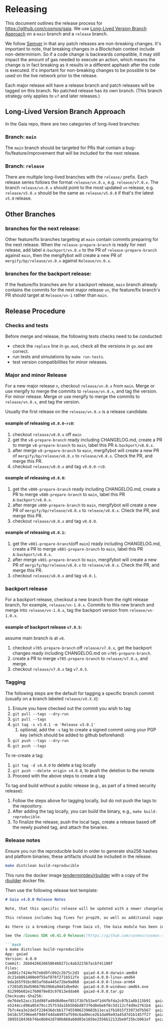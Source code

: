 # Releasing

This document outlines the release process for https://github.com/cosmos/gaia. We use [Long-Lived Version Branch Approach](x) on a `main` branch and a `release` branch.

We follow [Semver](https://semver.org/) in that any patch releases are non-breaking changes. It's important to note, that breaking changes in a Blockchain context include non-determinism. So if a code change is backwards compatible, it may still impact the amount of gas needed to execute an action, which means the change is in fact breaking as it results in a different apphash after the code is executed. It's important for non-breaking changes to be possible to be used on the live network prior to the release.

Each major release will have a release branch and patch releases will be tagged on this branch. No patched release has its own branch. (This branch strategy only applies to `v7` and later releases.)

## Long-Lived Version Branch Approach

In the Gaia repo, there are two categories of long-lived branches:

### Branch: `main`
The `main` branch should be targeted for PRs that contain a bug-fix/feature/improvement that will be included for the next release. 

### Branch: `release`
There are multiple long-lived branches with the `release/` prefix. Each release series follows the format `release/vn.0.x`, e.g. `release/v7.0.x`. The branch `release/vn.0.x` should point to the most updated `vn` release, e.g. `release/v5.0.x` should be the same as `release/v5.0.8` if that's the latest `v5.0` release.

## Other Branches
### branches for the next release:

Other feature/fix branches targeting at `main` contain commits preparing for the next release. When the `release-prepare-branch` is ready for next release, add label `A:backport/vn.0.x` to the PR of `release-prepare-branch` against `main`, then the mergifybot will create a new PR of `mergify/bp/release/vn.0.x`  against `Release/vn.0.x`.

### branches for the backport release:

If the feature/fix branches are for a backport release, `main` branch already contains the commits for the next major release  `vn`, the feature/fix branch's PR should target at `Release/vn-1` rather than `main`. 

## Release Procedure

### Checks and tests
Before merge and release, the following tests checks need to be conducted:

- check the `replace` line in `go.mod`, check all the versions in `go.mod` are correct.
- run tests and simulations by `make run-tests`.
- test version compatibilities for minor releases.

### Major and minor Release

For a new major release `n`, checkout `release/vn.0.x` from `main`. Merge or use mergify to merge the commits to `release/vn.0.x`, and tag the version.
For minor release. Merge or use mergify to merge the commits to `release/vn.0.x`, and tag the version.

Usually the first release on the `release/vn.0.x` is a release candidate.

#### example of releasing `v8.0.0-rc0`:

1. checkout `release/v8.0.x` off `main`
1. get the `v8-prepare-branch` ready including CHANGELOG.md, create a PR to merge `v8-prepare-branch` to `main`, label this PR `A:backport/v8.0.x`.
1. after merge  `v8-prepare-branch` to `main`, mergifybot will create a new PR of  `mergify/bp/release/v8.0.x` to `release/v8.0.x`. Check the PR, and merge this PR.
1. checkout  `release/v8.0.x` and tag `v8.0.0-rc0`.

#### example of releasing `v8.0.0`:

1. get the `v800-prepare-branch` ready including CHANGELOG.md, create a PR to merge `v800-prepare-branch` to `main`, label this PR `A:backport/v8.0.x`.
1. after merge  `v800-prepare-branch` to `main`, mergifybot will create a new PR of  `mergify/bp/release/v8.0.x` to `release/v8.0.x`. Check the PR, and merge this PR.
1. checkout  `release/v8.0.x` and tag `v8.0.0`.

#### example of releasing `v8.0.1`:

1. get the `v801-prepare-branch`(off `main`) ready including CHANGELOG.md, create a PR to merge `v801-prepare-branch` to `main`, label this PR `A:backport/v8.0.x`.
1. after merge  `v801-prepare-branch` to `main`, mergifybot will create a new PR of  `mergify/bp/release/v8.0.x` to `release/v8.0.x`. Check the PR, and merge this PR.
1. checkout  `release/v8.0.x` and tag `v8.0.1`.

### backport release
For a backport release, checkout a new branch from the right release branch, for example, `release/vn-1.0.x`. Commits to this new branch and merge into `release/vn-1.0.x`, tag the backport version from `release/vn-1.0.x`.

#### example of backport release `v7.0.5`:
assume main branch is at `v8`.
1. checkout `v705-prepare-branch` off `release/v7.0.x`, get the backport changes ready including CHANGELOG.md on `v705-prepare-branch`.
1. create a PR to merge `v705-prepare-branch` to `release/v7.0.x`, and merge.
1. checkout `release/v7.0.x`  tag `v7.0.5`.

### Tagging

The following steps are the default for tagging a specific branch commit (usually on a branch labeled `release/vX.X.X`):
1. Ensure you have checked out the commit you wish to tag
1. `git pull --tags --dry-run`
1. `git pull --tags`
1. `git tag -s v3.0.1 -m 'Release v3.0.1'`
   1. optional, add the `-s` tag to create a signed commit using your PGP key (which should be added to github beforehand)
1. `git push --tags --dry-run`
1. `git push --tags`

To re-create a tag:
1. `git tag -d v4.0.0` to delete a tag locally
1. `git push --delete origin v4.0.0`, to push the deletion to the remote
1. Proceed with the above steps to create a tag

To tag and build without a public release (e.g., as part of a timed security release):
1. Follow the steps above for tagging locally, but do not push the tags to the repository.
1. After adding the tag locally, you can build the binary, e.g., `make build-reproducible`.
1. To finalize the release, push the local tags, create a release based off the newly pushed tag, and attach the binaries.

### Release notes

Ensure you run the reproducible build in order to generate sha256 hashes and platform binaries;
these artifacts should be included in the release.

```bash
make distclean build-reproducible
```

This runs the docker image [tendermintdev/rbuilder](https://hub.docker.com/r/tendermintdev/rbuilder) with a copy of the [rbuilder](https://github.com/tendermint/images/tree/master/rbuilder) docker file.

Then use the following release text template:

```markdown
# Gaia v4.0.0 Release Notes

Note, that this specific release will be updated with a newer changelog, and the below hashes and binaries will also be updated.

This release includes bug fixes for prop29, as well as additional support for IBC and Ledger signing.

As there is a breaking change from Gaia v3, the Gaia module has been incremented to v4.

See the [Cosmos SDK v0.41.0 Release](https://github.com/cosmos/cosmos-sdk/releases/tag/v0.41.0) for details.

```bash
$ make distclean build-reproducible
App: gaiad
Version: 4.0.0
Commit: 2bb04266266586468271c4ab322367acbf41188f
Files:
 2e801c7424ef67e6d9fc092c2b75c2d3  gaiad-4.0.0-darwin-amd64
 dc21eb861480e0f55af876f271b512fe  gaiad-4.0.0-linux-amd64
 bda165f91bc065afb8a445e72be9a868  gaiad-4.0.0-linux-arm64
 c7203d53bd596679b39b6a94d1dbe0dc  gaiad-4.0.0-windows-amd64.exe
 81299b602e1760078e03c97813edda60  gaiad-4.0.0.tar.gz
Checksums-Sha256:
 de764e52acc31dd98fa49d8d0eef851f3b7b53e4f1d4fbfda2c07b1a8b115b91  gaiad-4.0.0-darwin-amd64
 e5244ccd98a05479cc35753da1bb5b6bd873f6d8ebe6f8c5d112cf4d9e2761b4  gaiad-4.0.0-linux-amd64
 7b7c4ea3e2de5f228436dcbb177455906239603b11eca1fb1015f33973d7b567  gaiad-4.0.0-linux-arm64
 b418c5f296ee6f946f44da8497af594c6ad0ece2b1da09a93a45d7d1b1457f27  gaiad-4.0.0-windows-amd64.exe
 3895518436b74be8b042d7d0b868a60d03e1656e2556b12132be0f25bcb061ef  gaiad-4.0.0.tar.gz
```

